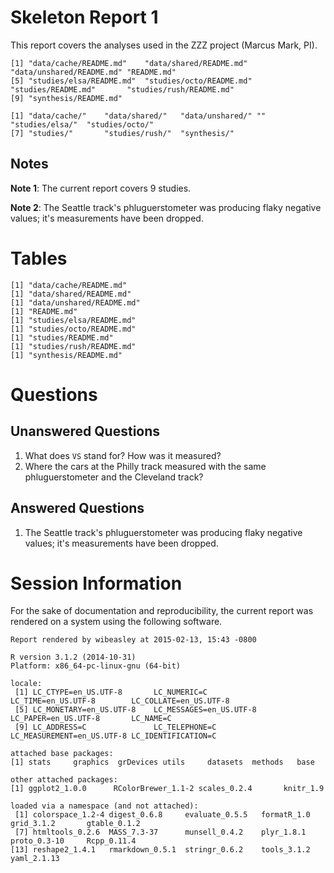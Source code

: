 
Skeleton Report 1
=================================================
This report covers the analyses used in the ZZZ project (Marcus Mark, PI).

<!--  Set the working directory to the repository's base directory; this assumes the report is nested inside of two directories.-->


<!-- Set the report-wide options, and point to the external code file. -->


<!-- Load the sources.  Suppress the output when loading sources. --> 


<!-- Load 'sourced' R files.  Suppress the output when loading packages. --> 


<!-- Load any Global functions and variables declared in the R file.  Suppress the output. --> 


<!-- Declare any global functions specific to a Rmd output.  Suppress the output. --> 


<!-- Load the datasets.   -->

```
[1] "data/cache/README.md"    "data/shared/README.md"   "data/unshared/README.md" "README.md"              
[5] "studies/elsa/README.md"  "studies/octo/README.md"  "studies/README.md"       "studies/rush/README.md" 
[9] "synthesis/README.md"    
```

```
[1] "data/cache/"    "data/shared/"   "data/unshared/" ""               "studies/elsa/"  "studies/octo/" 
[7] "studies/"       "studies/rush/"  "synthesis/"    
```

<!-- Tweak the datasets.   -->


## Notes

**Note 1**: The current report covers 9 studies.

**Note 2**: The Seattle track's phluguerstometer was producing flaky negative values; it's measurements have been dropped.

# Tables

```
[1] "data/cache/README.md"
[1] "data/shared/README.md"
[1] "data/unshared/README.md"
[1] "README.md"
[1] "studies/elsa/README.md"
[1] "studies/octo/README.md"
[1] "studies/README.md"
[1] "studies/rush/README.md"
[1] "synthesis/README.md"
```


# Questions
## Unanswered Questions
 1. What does `VS` stand for?  How was it measured?
 1. Where the cars at the Philly track measured with the same phluguerstometer and the Cleveland track?
 
## Answered Questions
 1. The Seattle track's phluguerstometer was producing flaky negative values; it's measurements have been dropped.

# Session Information
For the sake of documentation and reproducibility, the current report was rendered on a system using the following software.


```
Report rendered by wibeasley at 2015-02-13, 15:43 -0800
```

```
R version 3.1.2 (2014-10-31)
Platform: x86_64-pc-linux-gnu (64-bit)

locale:
 [1] LC_CTYPE=en_US.UTF-8       LC_NUMERIC=C               LC_TIME=en_US.UTF-8        LC_COLLATE=en_US.UTF-8    
 [5] LC_MONETARY=en_US.UTF-8    LC_MESSAGES=en_US.UTF-8    LC_PAPER=en_US.UTF-8       LC_NAME=C                 
 [9] LC_ADDRESS=C               LC_TELEPHONE=C             LC_MEASUREMENT=en_US.UTF-8 LC_IDENTIFICATION=C       

attached base packages:
[1] stats     graphics  grDevices utils     datasets  methods   base     

other attached packages:
[1] ggplot2_1.0.0      RColorBrewer_1.1-2 scales_0.2.4       knitr_1.9         

loaded via a namespace (and not attached):
 [1] colorspace_1.2-4 digest_0.6.8     evaluate_0.5.5   formatR_1.0      grid_3.1.2       gtable_0.1.2    
 [7] htmltools_0.2.6  MASS_7.3-37      munsell_0.4.2    plyr_1.8.1       proto_0.3-10     Rcpp_0.11.4     
[13] reshape2_1.4.1   rmarkdown_0.5.1  stringr_0.6.2    tools_3.1.2      yaml_2.1.13     
```
